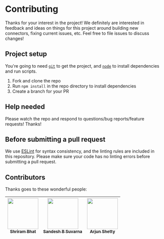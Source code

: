 # Contributing

Thanks for your interest in the project! We definitely are interested in feedback and ideas on things for this project around building new connectors, fixing current issues, etc. Feel free to file issues to discuss changes!

## Project setup

You're going to need [`git`](https://git-scm.com/) to get the project, and [`node`](https://nodejs.org/en/) to install dependencies and run scripts.

1. Fork and clone the repo
2. Run `npm install` in the repo directory to install dependencies
3. Create a branch for your PR

## Help needed

Please watch the repo and respond to questions/bug reports/feature requests! Thanks!

## Before submitting a pull request

We use [ESLint](http://eslint.org/) for syntax consistency, and the linting rules are included in this repository. Please make sure your code has no linting errors before submitting a pull request.

## Contributors

Thanks goes to these wonderful people:

<!-- ALL-CONTRIBUTORS-LIST:START - Do not remove or modify this section -->
<!-- prettier-ignore -->
| [<img src="https://avatars.githubusercontent.com/u/473947?v=3" width="100px;"/><br /><sub><b>Shriram Bhat</b></sub>](https://github.com/shrirambhat) | [<img src="https://avatars.githubusercontent.com/u/8902091?v=3" width="100px;"/><br /><sub><b>Sandesh B Suvarna</b></sub>](https://github.com/sandeshbsuvarna) | [<img src="https://avatars.githubusercontent.com/u/335356?v=3" width="100px;"/><br /><sub><b>Arjun Shetty</b></sub>](https://github.com/unrealnerd) |
| :---: | :---: | :---: | 
<!-- ALL-CONTRIBUTORS-LIST:END -->